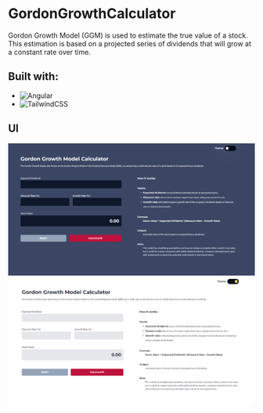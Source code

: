 # GordonGrowthCalculator

Gordon Growth Model (GGM) is used to estimate the true value of a stock. This estimation is based on a projected series of dividends that will grow at a constant rate over time.


## Built with: 

* ![Angular](https://img.shields.io/badge/angular-%23DD0031.svg?style=for-the-badge&logo=angular&logoColor=white)
* ![TailwindCSS](https://img.shields.io/badge/tailwindcss-%2338B2AC.svg?style=for-the-badge&logo=tailwind-css&logoColor=white)


## UI
![](./screenshot-dark.png)
![](./screenshot-light.png)
